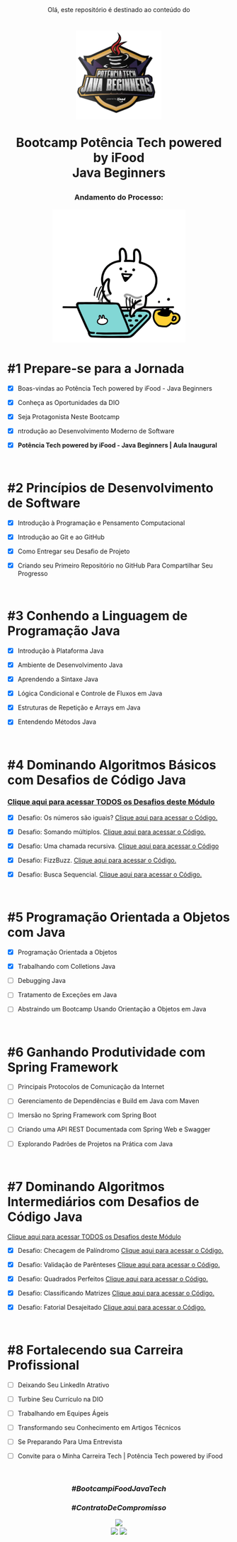 <div align="center">
Olá, este repositório é destinado ao conteúdo do 



<h1><img height="200vh" src="Imagens/logo-bootcamp.webp">

Bootcamp Potência Tech powered by iFood <br/> Java Beginners</h1>

<h3> Andamento do Processo:</h3>

<img height="300vh" src="Imagens/letscode.gif">

</div>

# #1 Prepare-se para a Jornada

  - [x] Boas-vindas ao Potência Tech powered by iFood - Java Beginners

  - [x] Conheça as Oportunidades da DIO

  - [x] Seja Protagonista Neste Bootcamp

  - [x] ntrodução ao Desenvolvimento Moderno de Software

  - [x] **Potência Tech powered by iFood - Java Beginners | Aula Inaugural**

  <br/>

# #2 Princípios de Desenvolvimento de Software

  - [x] Introdução à Programação e Pensamento Computacional

  - [x] Introdução ao Git e ao GitHub

  - [x] Como Entregar seu Desafio de Projeto

  - [x] Criando seu Primeiro Repositório no GitHub Para Compartilhar Seu Progresso

  <br/>

# #3 Conhendo a Linguagem de Programação Java

  - [x] Introdução à Plataforma Java

  - [x] Ambiente de Desenvolvimento Java

  - [x]  Aprendendo a Sintaxe Java

  - [x] Lógica Condicional e Controle de Fluxos em Java
  
  - [x] Estruturas de Repetição e Arrays em Java
  
  - [x] Entendendo Métodos Java

 <br/>

 # #4 Dominando Algoritmos Básicos com Desafios de Código Java

### [Clique aqui para acessar TODOS os Desafios deste Módulo](https://github.com/leticiapalaro/Bootcamp-Potencia-Tech-powered-by-iFood/tree/main/exercicios-e-desafios/src/desafios/modulo4)

  - [x] Desafio: Os números são iguais? [Clique aqui para acessar o Código.](https://github.com/leticiapalaro/Bootcamp-Potencia-Tech-powered-by-iFood/blob/main/exercicios-e-desafios/src/desafios/modulo4/OsNumerosSaoIguais.java)

  - [x] Desafio: Somando múltiplos. [Clique aqui para acessar o Código.](https://github.com/leticiapalaro/Bootcamp-Potencia-Tech-powered-by-iFood/blob/main/exercicios-e-desafios/src/desafios/modulo4/SomandoMultiplos.java)

  - [x]  Desafio: Uma chamada recursiva. [Clique aqui para acessar o Código](https://github.com/leticiapalaro/Bootcamp-Potencia-Tech-powered-by-iFood/blob/main/exercicios-e-desafios/src/desafios/modulo4/UmaChamadaRecursiva.java)

  - [x] Desafio: FizzBuzz. [Clique aqui para acessar o Código.](https://github.com/leticiapalaro/Bootcamp-Potencia-Tech-powered-by-iFood/blob/main/exercicios-e-desafios/src/desafios/modulo4/FizzBuzz.java)
  
  - [x] Desafio: Busca Sequencial. [Clique aqui para acessar o Código.](https://github.com/leticiapalaro/Bootcamp-Potencia-Tech-powered-by-iFood/blob/main/exercicios-e-desafios/src/desafios/modulo4/BuscaSequencial.java)

 <br/>

 # #5 Programação Orientada a Objetos com Java

  - [x] Programação Orientada a Objetos

  - [x] Trabalhando com Colletions Java

  - [ ]  Debugging Java

  - [ ] Tratamento de Exceções em Java
  
  - [ ] Abstraindo um Bootcamp Usando Orientação a Objetos em Java

 <br/>

  # #6 Ganhando Produtividade com Spring Framework

  - [ ] Principais Protocolos de Comunicação da Internet

  - [ ] Gerenciamento de Dependências e Build em Java com Maven

  - [ ]  Imersão no Spring Framework com Spring Boot

  - [ ] Criando uma API REST Documentada com Spring Web e Swagger
  
  - [ ] Explorando Padrões de Projetos na Prática com Java

 <br/>

   # #7 Dominando Algoritmos Intermediários com Desafios de Código Java

[Clique aqui para acessar TODOS os Desafios deste Módulo](https://github.com/leticiapalaro/Bootcamp-Potencia-Tech-powered-by-iFood/tree/main/exercicios-e-desafios/src/desafios/modulo7)

  - [x] Desafio: Checagem de Palíndromo [Clique aqui para acessar o Código.](https://github.com/leticiapalaro/Bootcamp-Potencia-Tech-powered-by-iFood/blob/main/exercicios-e-desafios/src/desafios/modulo7/ChecagemDePalindromo.java)

  - [x] Desafio: Validação de Parênteses [Clique aqui para acessar o Código.](https://github.com/leticiapalaro/Bootcamp-Potencia-Tech-powered-by-iFood/blob/main/exercicios-e-desafios/src/desafios/modulo7/ValidacaoDeParenteses.java)

  - [x]  Desafio: Quadrados Perfeitos [Clique aqui para acessar o Código.](https://github.com/leticiapalaro/Bootcamp-Potencia-Tech-powered-by-iFood/blob/main/exercicios-e-desafios/src/desafios/modulo7/QuadradosPerfeitos.java)

  - [x] Desafio: Classificando Matrizes [Clique aqui para acessar o Código.](https://github.com/leticiapalaro/Bootcamp-Potencia-Tech-powered-by-iFood/blob/main/exercicios-e-desafios/src/desafios/modulo7/ClassificandoMatrizes2.java)
  
  - [x] Desafio: Fatorial Desajeitado [Clique aqui para acessar o Código.](https://github.com/leticiapalaro/Bootcamp-Potencia-Tech-powered-by-iFood/blob/main/exercicios-e-desafios/src/desafios/modulo7/FatorialDesajeitado.java)

 <br/>

   # #8 Fortalecendo sua Carreira Profissional

  - [ ] Deixando Seu LinkedIn Atrativo

  - [ ] Turbine Seu Currículo na DIO

  - [ ] Trabalhando em Equipes Ágeis

  - [ ] Transformando seu Conhecimento em Artigos Técnicos
  
  - [ ] Se Preparando Para Uma Entrevista
  
  - [ ] Convite para o Minha Carreira Tech | Potência Tech powered by iFood

 <br/>

<div align="center">

### _#BootcampiFoodJavaTech_

### _#ContratoDeCompromisso_

  <img height="200vh" src="https://github.com/leticiapalaro/leticiapalaro/blob/main/ok.gif?raw=true"><br><a href="https://www.linkedin.com/in/let%C3%ADcia-palaro-a870b0243/" target="_blank"><img height="25vh" src="https://github.com/leticiapalaro/leticiapalaro/blob/main/linkedin.png?raw=true" target="_blank"></a>
  <a href = "mailto:leticiapalaro@live.com"><img height="25vh" src="https://github.com/leticiapalaro/leticiapalaro/blob/main/contato.png?raw=true" target="_blank"></a><br>

</div>

